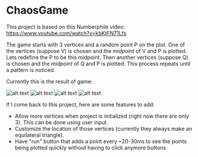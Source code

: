 # ChaosGame
This project is based on this Numberphile video: https://www.youtube.com/watch?v=kbKtFN71Lfs

The game starts with 3 vertices and a random point P on the plot. One of the vertices (suppose V)  is chosen and the *midpoint* of V and P is plotted. 
Lets redefine the P to be this midpoint. Then another vertices (suppose Q)  is chosen and the *midpoint* of Q and P is plotted. This process repeats until 
a pattern is noticed. 

Currently this is the result of game:

![alt text](https://github.com/seharpanesar/ChoasGame/blob/master/Pictures/1.PNG)
![alt text](https://github.com/seharpanesar/ChoasGame/blob/master/Pictures/2.PNG)
![alt text](https://github.com/seharpanesar/ChoasGame/blob/master/Pictures/3.PNG)
![alt text](https://github.com/seharpanesar/ChoasGame/blob/master/Pictures/4.PNG)

If I come back to this project, here are some features to add:
  - Allow more vertices when project is initialized (right now there are only 3). This can be done using user input. 
  - Customize the location of those vertices (currently they always make an equilateral triangle).
  - Have "run" button that adds a point every ~20-30ms to see the points being plotted quickly without having to click anymore buttons 
